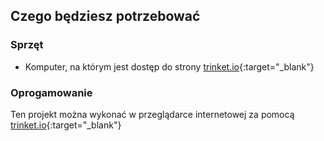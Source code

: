 ## Czego będziesz potrzebować

### Sprzęt

+ Komputer, na którym jest dostęp do strony [trinket.io](https://trinket.io){:target="_blank"}

### Oprogamowanie

Ten projekt można wykonać w przeglądarce internetowej za pomocą [trinket.io](https://trinket.io){:target="_blank"}